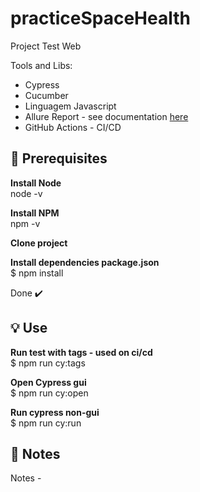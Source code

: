# practiceSpaceHealth

Project Test Web

Tools and Libs:

- Cypress
- Cucumber
- Linguagem Javascript
- Allure Report - see documentation [here](https://)
- GitHub Actions - CI/CD

## 🎯 Prerequisites

<b>Install Node </b></br>
node -v </br>

<b>Install NPM </b></br>
npm -v </br>

<b>Clone project </b></br>

<b>Install dependencies package.json </b> </br>
$ npm install</br>

Done ✔️

## 💡 Use

<b>Run test with tags - used on ci/cd </b></br>
$ npm run cy:tags </br>

<b>Open Cypress gui </b></br>
$ npm run cy:open </br>

<b>Run cypress non-gui </b></br>
$ npm run cy:run </br>

## :rocket: Notes
Notes -
